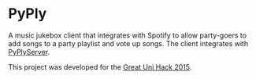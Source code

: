 # PyPly

A music jukebox client that integrates with Spotify to allow party-goers to add songs to a party playlist and vote up songs. The client integrates with [PyPlyServer](https://github.com/prakharbahuguna/PyPlyServer).

This project was developed for the [Great Uni Hack 2015](http://greatunihack.co.uk/).
